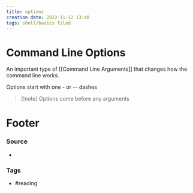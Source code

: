 ```yaml
---
title: options
creation date: 2022-11-12 13:40
tags: shell/basics filed
---
```

# Command Line Options
An important type of [[Command Line Arguments]] that changes how the command line works. 

Options start with one *-* or *--* dashes

> [!note] Options come before any arguments




# Footer
### Source
- 
### Tags
- #reading

